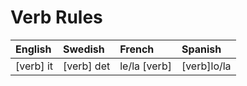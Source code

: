 # Verb Rules

| English   | Swedish    | French       | Spanish     |
| :-------- | :--------- | :----------- | :---------- |
| [verb] it | [verb] det | le/la [verb] | [verb]lo/la |

